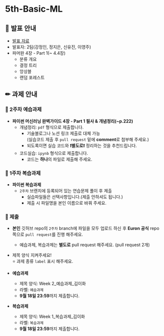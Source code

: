 # 5th-Basic-ML

## 📢 발표 안내
- [발표 자료]()
- 발표자: 2팀(강정인, 정지은, 신유진, 이영주)
- 파머완 4장 - Part 1(~ 4.4장)
  - 분류 개요
  - 결정 트리
  - 앙상블
  - 랜덤 포레스트

## ✏ 과제 안내
### 📍 2주차 예습과제
- **파이썬 머신러닝 완벽가이드 4장 - Part 1 필사 & 개념정리(~p.222)**  
  - 개념정리: ```pdf``` 형식으로 제출합니다.
    - 기술블로그나 노션 링크 제출로 대체 가능  
      (실습코드 제출 후 ```pull request``` 밑에 **comment**로 첨부해 주세요.)
    - 되도록이면 실습 코드와 **❗별도로❗** 정리하는 것을 추천드립니다.
  - 코드실습: ```ipynb``` 형식으로 제출합니다.
    - 코드는 **하나**의 파일로 제출해 주세요.

### 📍 1주차 복습과제
- **파이썬 복습과제**  
  - ```2주차``` 브랜치에 등록되어 있는 연습문제 풀이 후 제출
    - 실습파일들은 선택사항입니다.(제출 안하셔도 됩니다.)
    - 제출 시 파일명을 본인 이름으로 바꿔 주세요.

### 📍 제출
- **본인** 깃허브 repo의 ```2주차``` branch에 파일을 모두 업로드 하신 후 **Euron 공식** repo 쪽으로 ```pull request```를 진행 해주세요.
  - 예습과제, 복습과제는 **별도로** pull request 해주세요. (pull request 2개)
- 제목 양식 지켜주세요!  
⭐ 과제 종류 ```label``` 표시 해주세요.

- **예습과제**  
  - 제목 양식: Week 2_예습과제_김이화
  - 라벨: ```예습과제```
  - **9월 18일 23:59**까지 제출합니다.
  
- **복습과제**  
  - 제목 양식: Week 1_복습과제_김이화
  - 라벨: ```복습과제```
  - **9월 18일 23:59**까지 제출합니다.
